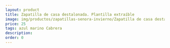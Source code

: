 ```yaml
---
layout: product
title: Zapatilla de casa destalonada. Plantilla extraíble 
image: img/productos/zapatillas-senora-invierno/Zapatilla de casa destalonada. Plantilla extraíble =25=azul marino Cabrera.webp
price: 25
tags: azul marino Cabrera
description: 
order: 0
---
```

